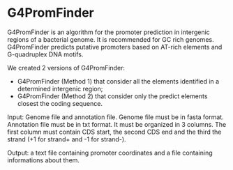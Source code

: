 # G4PromFinder

G4PromFinder is an algorithm for the promoter prediction in intergenic regions of a bacterial genome. It is recommended for GC rich genomes. G4PromFinder predicts putative promoters based on AT-rich elements and G-quadruplex DNA motifs.

We created 2 versions of G4PromFinder: 
- G4PromFinder (Method 1) that consider all the elements identified in a determined intergenic region;
- G4PromFinder (Method 2) that consider only the predict elements closest the coding sequence.


Input: Genome file and annotation file.
Genome file must be in fasta format.
Annotation file must be in txt format. It must be organized in 3 columns. The first column must contain CDS start, the second CDS end and the third the strand (+1 for strand+ and -1 for strand-).


Output: a text file containing promoter coordinates and a file containing informations about them.

